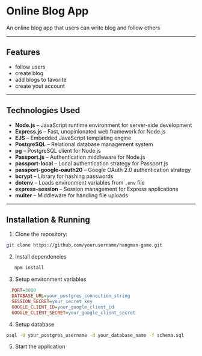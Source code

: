 # Online Blog App

An online blog app that users can write blog and follow others

---

## Features
- follow users
- create blog
- add blogs to favorite
- create yout account

---
## Technologies Used
- **Node.js** – JavaScript runtime environment for server-side development  
- **Express.js** – Fast, unopinionated web framework for Node.js  
- **EJS** – Embedded JavaScript templating engine  
- **PostgreSQL** – Relational database management system  
- **pg** – PostgreSQL client for Node.js  
- **Passport.js** – Authentication middleware for Node.js  
- **passport-local** – Local authentication strategy for Passport.js  
- **passport-google-oauth20** – Google OAuth 2.0 authentication strategy  
- **bcrypt** – Library for hashing passwords  
- **dotenv** – Loads environment variables from `.env` file  
- **express-session** – Session management for Express applications  
- **multer** – Middleware for handling file uploads  


---

## Installation & Running
1. Clone the repository:
```bash
git clone https://github.com/yourusername/hangman-game.git
```
2. Install dependencies
```bash
   npm install
   ```
3. Setup environment variables
```ini
  PORT=3000
  DATABASE_URL=your_postgres_connection_string
  SESSION_SECRET=your_secret_key
  GOOGLE_CLIENT_ID=your_google_client_id
  GOOGLE_CLIENT_SECRET=your_google_client_secret
```
4. Setup database
```bash
psql -U your_postgres_username -d your_database_name -f schema.sql
```
5. Start the application

